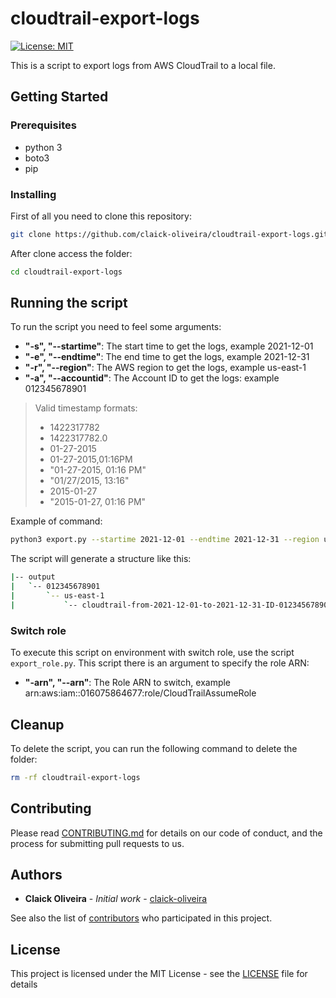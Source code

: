 # cloudtrail-export-logs

[![License: MIT](https://img.shields.io/badge/License-MIT-blue.svg)](https://opensource.org/licenses/MIT)

This is a script to export logs from AWS CloudTrail to a local file.

## Getting Started

### Prerequisites

- python 3
- boto3
- pip

### Installing

First of all you need to clone this repository:

``` bash
git clone https://github.com/claick-oliveira/cloudtrail-export-logs.git
```

After clone access the folder:

```bash
cd cloudtrail-export-logs
```

## Running the script

To run the script you need to feel some arguments:

- **"-s", "--startime"**: The start time to get the logs, example 2021-12-01
- **"-e", "--endtime"**: The end time to get the logs, example 2021-12-31
- **"-r", "--region"**: The AWS region to get the logs, example us-east-1
- **"-a", "--accountid"**: The Account ID to get the logs: example 012345678901

> Valid timestamp formats:
>
> - 1422317782
> - 1422317782.0
> - 01-27-2015
> - 01-27-2015,01:16PM
> - "01-27-2015, 01:16 PM"
> - "01/27/2015, 13:16"
> - 2015-01-27
> - "2015-01-27, 01:16 PM"

Example of command:

``` bash
python3 export.py --startime 2021-12-01 --endtime 2021-12-31 --region us-east-1 --accountid 012345678901
```

The script will generate a structure like this:

```bash
|-- output
|   `-- 012345678901
|       `-- us-east-1
|           `-- cloudtrail-from-2021-12-01-to-2021-12-31-ID-012345678901-region-us-east-1.txt
```

### Switch role

To execute this script on environment with switch role, use the script `export_role.py`. This script there is an argument to specify the role ARN:

- **"-arn", "--arn"**: The Role ARN to switch, example arn:aws:iam::016075864677:role/CloudTrailAssumeRole

## Cleanup

To delete the script, you can run the following command to delete the folder:

```bash
rm -rf cloudtrail-export-logs
```

## Contributing

Please read [CONTRIBUTING.md](https://github.com/claick-oliveira/cloudtrail-export-logs/blob/main/CONTRIBUTING.md) for details on our code of conduct, and the process for submitting pull requests to us.

## Authors

- **Claick Oliveira** - *Initial work* - [claick-oliveira](https://github.com/claick-oliveira)

See also the list of [contributors](https://github.com/claick-oliveira/cloudtrail-export-logs/contributors) who participated in this project.

## License

This project is licensed under the MIT License - see the [LICENSE](LICENSE) file for details
